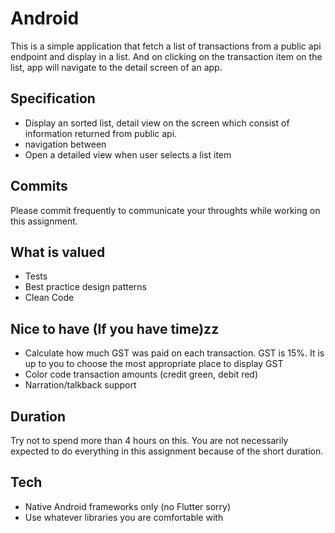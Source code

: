 # Android
This is a simple application that fetch a list of transactions from a public api endpoint and display in a list.
And on clicking on the transaction item on the list, app will navigate to the detail screen of an app.

## Specification
- Display an sorted list, detail view on the screen which consist of information returned from public api.
- navigation between
- Open a detailed view when user selects a list item 

## Commits
Please commit frequently to communicate your throughts while working on this assignment.

## What is valued
- Tests 
- Best practice design patterns 
- Clean Code 

## Nice to have (If you have time)zz
- Calculate how much GST was paid on each transaction.  GST is 15%.  It is up to you to choose the most appropriate place to display GST 
- Color code transaction amounts (credit green, debit red)
- Narration/talkback support 

## Duration 
Try not to spend more than 4 hours on this.  You are not necessarily expected to do everything in this assignment because of the short duration. 

## Tech 
- Native Android frameworks only (no Flutter sorry) 
- Use whatever libraries you are comfortable with
